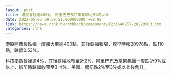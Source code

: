 ```yaml
---
layout: post
title: 港股曾挫逾400點　阿里巴巴及京東曾跌近9%或以上
date: 2022-05-03 09:59:51.000000000 +08:00
link: https://news.rthk.hk/rthk/ch/component/k2/1646757-20220503.htm
categories: rthk
---
```


港股開市後跌幅一度擴大至逾400點，其後跌幅收窄，較早時報20978點，跌110點，跌幅0.53%。

科技指數曾挫逾4%，其後跌幅收窄至近2%，阿里巴巴及京東集團一度跌近9%或以上，較早時跌幅收窄至3-4%，美團、騰訊跌2%至3%或以上後倒升。

